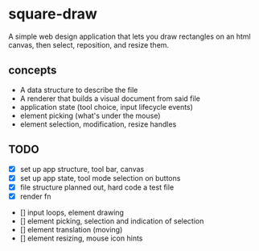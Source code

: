 # square-draw

A simple web design application that lets you draw rectangles on an html canvas, then select, reposition, and resize them.

## concepts

* A data structure to describe the file
* A renderer that builds a visual document from said file
* application state (tool choice, input lifecycle events)
* element picking (what's under the mouse)
* element selection, modification, resize handles

## TODO

- [x] set up app structure, tool bar, canvas
- [x] set up app state, tool mode selection on buttons
- [x] file structure planned out, hard code a test file
- [x] render fn
- [] input loops, element drawing
- [] element picking, selection and indication of selection
- [] element translation (moving)
- [] element resizing, mouse icon hints